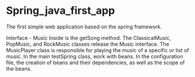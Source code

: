 # Spring_java_first_app
The first simple web application based on the spring framework.

Interface - Music
Inside is the getSong method.
The ClassicalMusic, PopMusic, and RockMusic classes release the Music interface.
The MusicPlayer class is responsible for playing the music of a specific or list of music.
In the main testSpring class, work with beans.
In the configuration file, the creation of beans and their dependencies, as well as the scope of the beans.
